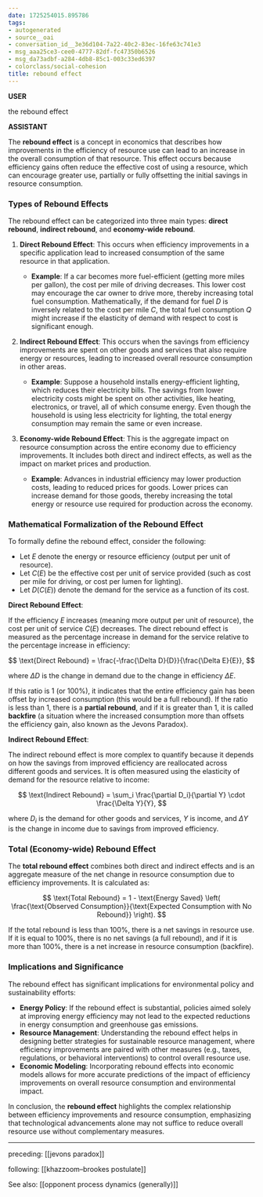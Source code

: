```yaml
---
date: 1725254015.895786
tags:
- autogenerated
- source__oai
- conversation_id__3e36d104-7a22-40c2-83ec-16fe63c741e3
- msg_aaa25ce3-cee0-4777-82df-fc47350b6526
- msg_da73adbf-a284-4db8-85c1-003c33ed6397
- colorclass/social-cohesion
title: rebound effect
---
```


**USER**

the rebound effect


**ASSISTANT**

The **rebound effect** is a concept in economics that describes how improvements in the efficiency of resource use can lead to an increase in the overall consumption of that resource. This effect occurs because efficiency gains often reduce the effective cost of using a resource, which can encourage greater use, partially or fully offsetting the initial savings in resource consumption.

### Types of Rebound Effects

The rebound effect can be categorized into three main types: **direct rebound**, **indirect rebound**, and **economy-wide rebound**.

1. **Direct Rebound Effect**: This occurs when efficiency improvements in a specific application lead to increased consumption of the same resource in that application. 

   - **Example**: If a car becomes more fuel-efficient (getting more miles per gallon), the cost per mile of driving decreases. This lower cost may encourage the car owner to drive more, thereby increasing total fuel consumption. Mathematically, if the demand for fuel $D$ is inversely related to the cost per mile $C$, the total fuel consumption $Q$ might increase if the elasticity of demand with respect to cost is significant enough.
   
2. **Indirect Rebound Effect**: This occurs when the savings from efficiency improvements are spent on other goods and services that also require energy or resources, leading to increased overall resource consumption in other areas.

   - **Example**: Suppose a household installs energy-efficient lighting, which reduces their electricity bills. The savings from lower electricity costs might be spent on other activities, like heating, electronics, or travel, all of which consume energy. Even though the household is using less electricity for lighting, the total energy consumption may remain the same or even increase.

3. **Economy-wide Rebound Effect**: This is the aggregate impact on resource consumption across the entire economy due to efficiency improvements. It includes both direct and indirect effects, as well as the impact on market prices and production.

   - **Example**: Advances in industrial efficiency may lower production costs, leading to reduced prices for goods. Lower prices can increase demand for those goods, thereby increasing the total energy or resource use required for production across the economy.

### Mathematical Formalization of the Rebound Effect

To formally define the rebound effect, consider the following:

- Let $E$ denote the energy or resource efficiency (output per unit of resource).
- Let $C(E)$ be the effective cost per unit of service provided (such as cost per mile for driving, or cost per lumen for lighting).
- Let $D(C(E))$ denote the demand for the service as a function of its cost.

**Direct Rebound Effect**:

If the efficiency $E$ increases (meaning more output per unit of resource), the cost per unit of service $C(E)$ decreases. The direct rebound effect is measured as the percentage increase in demand for the service relative to the percentage increase in efficiency:

$$
\text{Direct Rebound} = \frac{-\frac{\Delta D}{D}}{\frac{\Delta E}{E}},
$$

where $\Delta D$ is the change in demand due to the change in efficiency $\Delta E$.

If this ratio is 1 (or 100%), it indicates that the entire efficiency gain has been offset by increased consumption (this would be a full rebound). If the ratio is less than 1, there is a **partial rebound**, and if it is greater than 1, it is called **backfire** (a situation where the increased consumption more than offsets the efficiency gain, also known as the Jevons Paradox).

**Indirect Rebound Effect**:

The indirect rebound effect is more complex to quantify because it depends on how the savings from improved efficiency are reallocated across different goods and services. It is often measured using the elasticity of demand for the resource relative to income:

$$
\text{Indirect Rebound} = \sum_i \frac{\partial D_i}{\partial Y} \cdot \frac{\Delta Y}{Y},
$$

where $D_i$ is the demand for other goods and services, $Y$ is income, and $\Delta Y$ is the change in income due to savings from improved efficiency.

### Total (Economy-wide) Rebound Effect

The **total rebound effect** combines both direct and indirect effects and is an aggregate measure of the net change in resource consumption due to efficiency improvements. It is calculated as:

$$
\text{Total Rebound} = 1 - \text{Energy Saved} \left( \frac{\text{Observed Consumption}}{\text{Expected Consumption with No Rebound}} \right).
$$

If the total rebound is less than 100%, there is a net savings in resource use. If it is equal to 100%, there is no net savings (a full rebound), and if it is more than 100%, there is a net increase in resource consumption (backfire).

### Implications and Significance

The rebound effect has significant implications for environmental policy and sustainability efforts:

- **Energy Policy**: If the rebound effect is substantial, policies aimed solely at improving energy efficiency may not lead to the expected reductions in energy consumption and greenhouse gas emissions.
- **Resource Management**: Understanding the rebound effect helps in designing better strategies for sustainable resource management, where efficiency improvements are paired with other measures (e.g., taxes, regulations, or behavioral interventions) to control overall resource use.
- **Economic Modeling**: Incorporating rebound effects into economic models allows for more accurate predictions of the impact of efficiency improvements on overall resource consumption and environmental impact.

In conclusion, the **rebound effect** highlights the complex relationship between efficiency improvements and resource consumption, emphasizing that technological advancements alone may not suffice to reduce overall resource use without complementary measures.


---

preceding: [[jevons paradox]]  


following: [[khazzoom–brookes postulate]]

See also: [[opponent process dynamics (generally)]]
